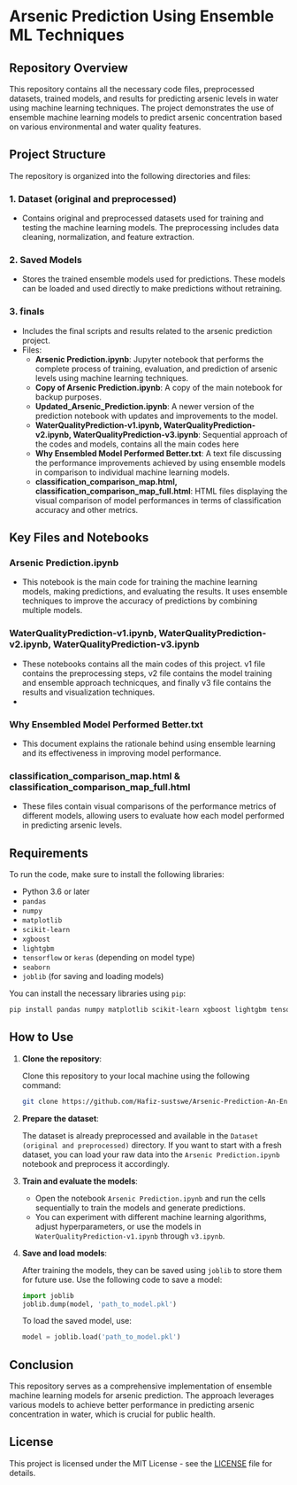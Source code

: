 # Arsenic Prediction Using Ensemble ML Techniques

## Repository Overview

This repository contains all the necessary code files, preprocessed datasets, trained models, and results for predicting arsenic levels in water using machine learning techniques. The project demonstrates the use of ensemble machine learning models to predict arsenic concentration based on various environmental and water quality features. 

## Project Structure

The repository is organized into the following directories and files:

### 1. **Dataset (original and preprocessed)**
   - Contains original and preprocessed datasets used for training and testing the machine learning models. The preprocessing includes data cleaning, normalization, and feature extraction.

### 2. **Saved Models**
   - Stores the trained ensemble models used for predictions. These models can be loaded and used directly to make predictions without retraining.

### 3. **finals**
   - Includes the final scripts and results related to the arsenic prediction project.
   - Files:
     - **Arsenic Prediction.ipynb**: Jupyter notebook that performs the complete process of training, evaluation, and prediction of arsenic levels using machine learning techniques.
     - **Copy of Arsenic Prediction.ipynb**: A copy of the main notebook for backup purposes.
     - **Updated_Arsenic_Prediction.ipynb**: A newer version of the prediction notebook with updates and improvements to the model.
     - **WaterQualityPrediction-v1.ipynb, WaterQualityPrediction-v2.ipynb, WaterQualityPrediction-v3.ipynb**: Sequential approach of the codes and models, contains all the main codes here
     - **Why Ensembled Model Performed Better.txt**: A text file discussing the performance improvements achieved by using ensemble models in comparison to individual machine learning models.
     - **classification_comparison_map.html, classification_comparison_map_full.html**: HTML files displaying the visual comparison of model performances in terms of classification accuracy and other metrics.

## Key Files and Notebooks

### Arsenic Prediction.ipynb
   - This notebook is the main code for training the machine learning models, making predictions, and evaluating the results. It uses ensemble techniques to improve the accuracy of predictions by combining multiple models.

### WaterQualityPrediction-v1.ipynb, WaterQualityPrediction-v2.ipynb, WaterQualityPrediction-v3.ipynb
   - These notebooks contains all the main codes of this project. v1 file contains the preprocessing steps, v2 file contains the model training and ensemble approach technicques, and finally v3 file contains the results and visualization techniques.
   - 

### Why Ensembled Model Performed Better.txt
   - This document explains the rationale behind using ensemble learning and its effectiveness in improving model performance.

### classification_comparison_map.html & classification_comparison_map_full.html
   - These files contain visual comparisons of the performance metrics of different models, allowing users to evaluate how each model performed in predicting arsenic levels.

## Requirements

To run the code, make sure to install the following libraries:

- Python 3.6 or later
- `pandas`
- `numpy`
- `matplotlib`
- `scikit-learn`
- `xgboost`
- `lightgbm`
- `tensorflow` or `keras` (depending on model type)
- `seaborn`
- `joblib` (for saving and loading models)

You can install the necessary libraries using `pip`:

```bash
pip install pandas numpy matplotlib scikit-learn xgboost lightgbm tensorflow seaborn joblib
```
## How to Use

1. **Clone the repository**:

   Clone this repository to your local machine using the following command:

   ```bash
   git clone https://github.com/Hafiz-sustswe/Arsenic-Prediction-An-Ensemble-ML-Tecnique.git
   ```

2. **Prepare the dataset**:

   The dataset is already preprocessed and available in the `Dataset (original and preprocessed)` directory. If you want to start with a fresh dataset, you can load your raw data into the `Arsenic Prediction.ipynb` notebook and preprocess it accordingly.

3. **Train and evaluate the models**:

   * Open the notebook `Arsenic Prediction.ipynb` and run the cells sequentially to train the models and generate predictions.
   * You can experiment with different machine learning algorithms, adjust hyperparameters, or use the models in `WaterQualityPrediction-v1.ipynb` through `v3.ipynb`.

4. **Save and load models**:

   After training the models, they can be saved using `joblib` to store them for future use. Use the following code to save a model:

   ```python
   import joblib
   joblib.dump(model, 'path_to_model.pkl')
   ```

   To load the saved model, use:

   ```python
   model = joblib.load('path_to_model.pkl')
   ```

## Conclusion

This repository serves as a comprehensive implementation of ensemble machine learning models for arsenic prediction. The approach leverages various models to achieve better performance in predicting arsenic concentration in water, which is crucial for public health.

## License

This project is licensed under the MIT License - see the [LICENSE](LICENSE) file for details.


